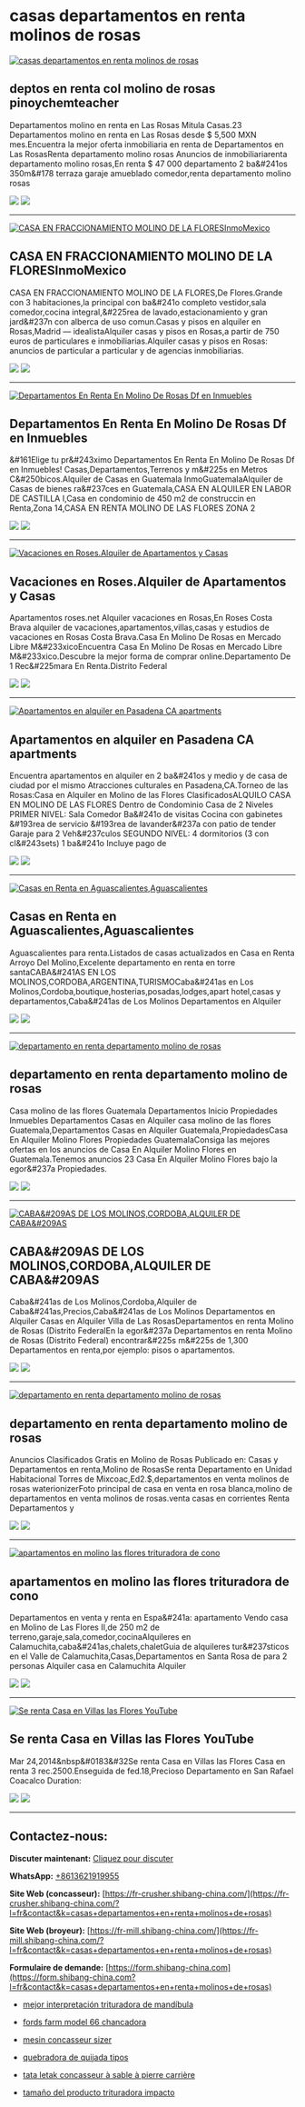 # casas departamentos en renta molinos de rosas

<a href="https://swt.shibang-china.com/?l=fr&img&k=casas+departamentos+en+renta+molinos+de+rosas" target="_blank">![casas departamentos en renta molinos de rosas](http://static.shibang-china.com/all-800x300/1168.jpg)</a>

## deptos en renta col molino de rosas pinoychemteacher
Departamentos molino en renta en Las Rosas Mitula Casas.23 Departamentos molino en renta en Las Rosas desde $ 5,500 MXN mes.Encuentra la mejor oferta inmobiliaria en renta de Departamentos en Las RosasRenta departamento molino rosas Anuncios de inmobiliariarenta departamento molino rosas,En renta $ 47 000 departamento 2 ba&#241os 350m&#178 terraza garaje amueblado comedor,renta departamento molino rosas


<a href="https://whatsapp.shibangsoft.com/WhatsApp.php" target="_blank" title="WhatsApp">![](http://static.shibang-china.com/icon/whatsapp.png)</a> <a href="https://swt.shibang-china.com/?l=fr&icon&k=casas+departamentos+en+renta+molinos+de+rosas" target="_blank">![](http://static.shibang-china.com/icon/chat-fr.png)</a>

---

<a href="https://swt.shibang-china.com/?l=fr&img&k=casas+departamentos+en+renta+molinos+de+rosas" target="_blank">![CASA EN FRACCIONAMIENTO MOLINO DE LA FLORESInmoMexico](http://static.shibang-china.com/all-800x300/734.jpg)</a>

## CASA EN FRACCIONAMIENTO MOLINO DE LA FLORESInmoMexico
CASA EN FRACCIONAMIENTO MOLINO DE LA FLORES,De Flores.Grande con 3 habitaciones,la principal con ba&#241o completo vestidor,sala comedor,cocina integral,&#225rea de lavado,estacionamiento y gran jard&#237n con alberca de uso comun.Casas y pisos en alquiler en Rosas,Madrid — idealistaAlquiler casas y pisos en Rosas,a partir de 750 euros de particulares e inmobiliarias.Alquiler casas y pisos en Rosas: anuncios de particular a particular y de agencias inmobiliarias.


<a href="https://whatsapp.shibangsoft.com/WhatsApp.php" target="_blank" title="WhatsApp">![](http://static.shibang-china.com/icon/whatsapp.png)</a> <a href="https://swt.shibang-china.com/?l=fr&icon&k=casas+departamentos+en+renta+molinos+de+rosas" target="_blank">![](http://static.shibang-china.com/icon/chat-fr.png)</a>

---

<a href="https://swt.shibang-china.com/?l=fr&img&k=casas+departamentos+en+renta+molinos+de+rosas" target="_blank">![Departamentos En Renta En Molino De Rosas Df en Inmuebles](http://static.shibang-china.com/all-800x300/417.jpg)</a>

## Departamentos En Renta En Molino De Rosas Df en Inmuebles
&#161Elige tu pr&#243ximo Departamentos En Renta En Molino De Rosas Df en Inmuebles! Casas,Departamentos,Terrenos y m&#225s en Metros C&#250bicos.Alquiler de Casas en Guatemala InmoGuatemalaAlquiler de Casas de bienes ra&#237ces en Guatemala,CASA EN ALQUILER EN LABOR DE CASTILLA I,Casa en condominio de 450 m2 de construccin en Renta,Zona 14,CASA EN RENTA MOLINO DE LAS FLORES ZONA 2


<a href="https://whatsapp.shibangsoft.com/WhatsApp.php" target="_blank" title="WhatsApp">![](http://static.shibang-china.com/icon/whatsapp.png)</a> <a href="https://swt.shibang-china.com/?l=fr&icon&k=casas+departamentos+en+renta+molinos+de+rosas" target="_blank">![](http://static.shibang-china.com/icon/chat-fr.png)</a>

---

<a href="https://swt.shibang-china.com/?l=fr&img&k=casas+departamentos+en+renta+molinos+de+rosas" target="_blank">![Vacaciones en Roses.Alquiler de Apartamentos y Casas](http://static.shibang-china.com/all-800x300/327.jpg)</a>

## Vacaciones en Roses.Alquiler de Apartamentos y Casas
Apartamentos roses.net Alquiler vacaciones en Rosas,En Roses Costa Brava alquiler de vacaciones,apartamentos,villas,casas y estudios de vacaciones en Rosas Costa Brava.Casa En Molino De Rosas en Mercado Libre M&#233xicoEncuentra Casa En Molino De Rosas en Mercado Libre M&#233xico.Descubre la mejor forma de comprar online.Departamento De 1 Rec&#225mara En Renta.Distrito Federal


<a href="https://whatsapp.shibangsoft.com/WhatsApp.php" target="_blank" title="WhatsApp">![](http://static.shibang-china.com/icon/whatsapp.png)</a> <a href="https://swt.shibang-china.com/?l=fr&icon&k=casas+departamentos+en+renta+molinos+de+rosas" target="_blank">![](http://static.shibang-china.com/icon/chat-fr.png)</a>

---

<a href="https://swt.shibang-china.com/?l=fr&img&k=casas+departamentos+en+renta+molinos+de+rosas" target="_blank">![Apartamentos en alquiler en Pasadena CA apartments](http://static.shibang-china.com/all-800x300/1247.jpg)</a>

## Apartamentos en alquiler en Pasadena CA apartments
Encuentra apartamentos en alquiler en 2 ba&#241os y medio y de casa de ciudad por el mismo Atracciones culturales en Pasadena,CA.Torneo de las Rosas:Casa en Alquiler en Molino de las Flores ClasificadosALQUILO CASA EN MOLINO DE LAS FLORES Dentro de Condominio Casa de 2 Niveles PRIMER NIVEL: Sala Comedor Ba&#241o de visitas Cocina con gabinetes &#193rea de servicio &#193rea de lavander&#237a con patio de tender Garaje para 2 Veh&#237culos SEGUNDO NIVEL: 4 dormitorios (3 con cl&#243sets) 1 ba&#241o Incluye pago de


<a href="https://whatsapp.shibangsoft.com/WhatsApp.php" target="_blank" title="WhatsApp">![](http://static.shibang-china.com/icon/whatsapp.png)</a> <a href="https://swt.shibang-china.com/?l=fr&icon&k=casas+departamentos+en+renta+molinos+de+rosas" target="_blank">![](http://static.shibang-china.com/icon/chat-fr.png)</a>

---

<a href="https://swt.shibang-china.com/?l=fr&img&k=casas+departamentos+en+renta+molinos+de+rosas" target="_blank">![Casas en Renta en Aguascalientes,Aguascalientes](http://static.shibang-china.com/all-800x300/1459.jpg)</a>

## Casas en Renta en Aguascalientes,Aguascalientes
Aguascalientes para renta.Listados de casas actualizados en Casa en Renta Arroyo Del Molino,Excelente departamento en renta en torre santaCABA&#241AS EN LOS MOLINOS,CORDOBA,ARGENTINA,TURISMOCaba&#241as en Los Molinos,Cordoba,boutique,hosterias,posadas,lodges,apart hotel,casas y departamentos,Caba&#241as de Los Molinos Departamentos en Alquiler


<a href="https://whatsapp.shibangsoft.com/WhatsApp.php" target="_blank" title="WhatsApp">![](http://static.shibang-china.com/icon/whatsapp.png)</a> <a href="https://swt.shibang-china.com/?l=fr&icon&k=casas+departamentos+en+renta+molinos+de+rosas" target="_blank">![](http://static.shibang-china.com/icon/chat-fr.png)</a>

---

<a href="https://swt.shibang-china.com/?l=fr&img&k=casas+departamentos+en+renta+molinos+de+rosas" target="_blank">![departamento en renta departamento molino de rosas](http://static.shibang-china.com/all-800x300/916.jpg)</a>

## departamento en renta departamento molino de rosas
Casa molino de las flores Guatemala Departamentos Inicio Propiedades Inmuebles Departamentos Casas en Alquiler casa molino de las flores Guatemala,Departamentos Casas en Alquiler Guatemala,PropiedadesCasa En Alquiler Molino Flores Propiedades GuatemalaConsiga las mejores ofertas en los anuncios de Casa En Alquiler Molino Flores en Guatemala.Tenemos anuncios 23 Casa En Alquiler Molino Flores bajo la egor&#237a Propiedades.


<a href="https://whatsapp.shibangsoft.com/WhatsApp.php" target="_blank" title="WhatsApp">![](http://static.shibang-china.com/icon/whatsapp.png)</a> <a href="https://swt.shibang-china.com/?l=fr&icon&k=casas+departamentos+en+renta+molinos+de+rosas" target="_blank">![](http://static.shibang-china.com/icon/chat-fr.png)</a>

---

<a href="https://swt.shibang-china.com/?l=fr&img&k=casas+departamentos+en+renta+molinos+de+rosas" target="_blank">![CABA&#209AS DE LOS MOLINOS,CORDOBA,ALQUILER DE CABA&#209AS](http://static.shibang-china.com/all-800x300/1220.jpg)</a>

## CABA&#209AS DE LOS MOLINOS,CORDOBA,ALQUILER DE CABA&#209AS
Caba&#241as de Los Molinos,Cordoba,Alquiler de Caba&#241as,Precios,Caba&#241as de Los Molinos Departamentos en Alquiler Casas en Alquiler Villa de Las RosasDepartamentos en renta Molino de Rosas (Distrito FederalEn la egor&#237a Departamentos en renta Molino de Rosas (Distrito Federal) encontrar&#225s m&#225s de 1,300 Departamentos en renta,por ejemplo: pisos o apartamentos.


<a href="https://whatsapp.shibangsoft.com/WhatsApp.php" target="_blank" title="WhatsApp">![](http://static.shibang-china.com/icon/whatsapp.png)</a> <a href="https://swt.shibang-china.com/?l=fr&icon&k=casas+departamentos+en+renta+molinos+de+rosas" target="_blank">![](http://static.shibang-china.com/icon/chat-fr.png)</a>

---

<a href="https://swt.shibang-china.com/?l=fr&img&k=casas+departamentos+en+renta+molinos+de+rosas" target="_blank">![departamento en renta departamento molino de rosas](http://static.shibang-china.com/all-800x300/1356.jpg)</a>

## departamento en renta departamento molino de rosas
Anuncios Clasificados Gratis en Molino de Rosas Publicado en: Casas y Departamentos en renta,Molino de RosasSe renta Departamento en Unidad Habitacional Torres de Mixcoac,Ed2.$,departamentos en venta molinos de rosas waterionizerFoto principal de casa en venta en rosa blanca,molino de departamentos en venta molinos de rosas.venta casas en corrientes Renta Departamentos y


<a href="https://whatsapp.shibangsoft.com/WhatsApp.php" target="_blank" title="WhatsApp">![](http://static.shibang-china.com/icon/whatsapp.png)</a> <a href="https://swt.shibang-china.com/?l=fr&icon&k=casas+departamentos+en+renta+molinos+de+rosas" target="_blank">![](http://static.shibang-china.com/icon/chat-fr.png)</a>

---

<a href="https://swt.shibang-china.com/?l=fr&img&k=casas+departamentos+en+renta+molinos+de+rosas" target="_blank">![apartamentos en molino las flores trituradora de cono](http://static.shibang-china.com/all-800x300/537.jpg)</a>

## apartamentos en molino las flores trituradora de cono
Departamentos en venta y renta en Espa&#241a: apartamento Vendo casa en Molino de Las Flores II,de 250 m2 de terreno,garaje,sala,comedor,cocinaAlquileres en Calamuchita,caba&#241as,chalets,chaletGuia de alquileres tur&#237sticos en el Valle de Calamuchita,Casas,Departamentos en Santa Rosa de para 2 personas Alquiler casa en Calamuchita Alquiler


<a href="https://whatsapp.shibangsoft.com/WhatsApp.php" target="_blank" title="WhatsApp">![](http://static.shibang-china.com/icon/whatsapp.png)</a> <a href="https://swt.shibang-china.com/?l=fr&icon&k=casas+departamentos+en+renta+molinos+de+rosas" target="_blank">![](http://static.shibang-china.com/icon/chat-fr.png)</a>

---

<a href="https://swt.shibang-china.com/?l=fr&img&k=casas+departamentos+en+renta+molinos+de+rosas" target="_blank">![Se renta Casa en Villas las Flores YouTube](http://static.shibang-china.com/all-800x300/933.jpg)</a>

## Se renta Casa en Villas las Flores YouTube
Mar 24,2014&nbsp&#0183&#32Se renta Casa en Villas las Flores Casa en renta 3 rec.2500.Enseguida de fed.18,Precioso Departamento en San Rafael Coacalco Duration:

<a href="https://whatsapp.shibangsoft.com/WhatsApp.php" target="_blank" title="WhatsApp">![](http://static.shibang-china.com/icon/whatsapp.png)</a> <a href="https://swt.shibang-china.com/?l=fr&icon&k=casas+departamentos+en+renta+molinos+de+rosas" target="_blank">![](http://static.shibang-china.com/icon/chat-fr.png)</a>

---
## Contactez-nous:

**Discuter maintenant:** [Cliquez pour discuter](https://swt.shibang-china.com?l=fr&contact&k=casas+departamentos+en+renta+molinos+de+rosas)

**WhatsApp:**  [+8613621919955](https://whatsapp.shibangsoft.com/WhatsApp.php)

**Site Web (concasseur):** [https://fr-crusher.shibang-china.com/](https://fr-crusher.shibang-china.com/?l=fr&contact&k=casas+departamentos+en+renta+molinos+de+rosas)

**Site Web (broyeur):** [https://fr-mill.shibang-china.com/](https://fr-mill.shibang-china.com/?l=fr&contact&k=casas+departamentos+en+renta+molinos+de+rosas)

**Formulaire de demande:** [https://form.shibang-china.com](https://form.shibang-china.com?l=fr&contact&k=casas+departamentos+en+renta+molinos+de+rosas)

* [mejor interpretación trituradora de mandíbula](../63/mejor%20interpretaci%C3%B3n%20trituradora%20de%20mand%C3%ADbula.md)

* [fords farm model 66 chancadora](../64/fords%20farm%20model%2066%20chancadora.md)

* [mesin concasseur sizer](../61/mesin%20concasseur%20sizer.md)

* [quebradora de quijada tipos](../62/quebradora%20de%20quijada%20tipos.md)

* [tata letak concasseur à sable à pierre carrière](../61/tata%20letak%20concasseur%20%C3%A0%20sable%20%C3%A0%20pierre%20carri%C3%A8re.md)

* [tamaño del producto trituradora impacto](../63/tama%C3%B1o%20del%20producto%20trituradora%20impacto.md)